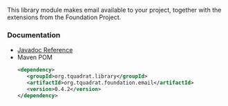 This library module makes email available to your project, together with the extensions from the Foundation Project.

### Documentation

- [Javadoc Reference](https://tquadrat.github.io/foundation-email/javadoc/index.html)
- Maven POM
   ```xml
   <dependency>
      <groupId>org.tquadrat.library</groupId>
      <artifactId>org.tquadrat.foundation.email</artifactId>
      <version>0.4.2</version>
   </dependency>
   ```